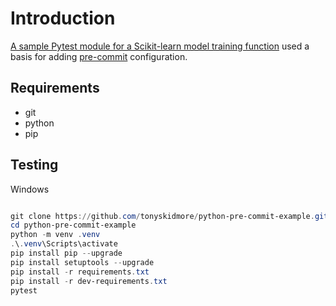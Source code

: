 # Introduction

[A sample Pytest module for a Scikit-learn model training function](https://github.com/tirthajyoti/Machine-Learning-with-Python/tree/master/Pytest) used a basis for adding [pre-commit](https://pre-commit.com/) configuration.

## Requirements

- git
- python
- pip

## Testing

Windows

````powershell

git clone https://github.com/tonyskidmore/python-pre-commit-example.git
cd python-pre-commit-example
python -m venv .venv
.\.venv\Scripts\activate
pip install pip --upgrade
pip install setuptools --upgrade
pip install -r requirements.txt
pip install -r dev-requirements.txt
pytest

````
